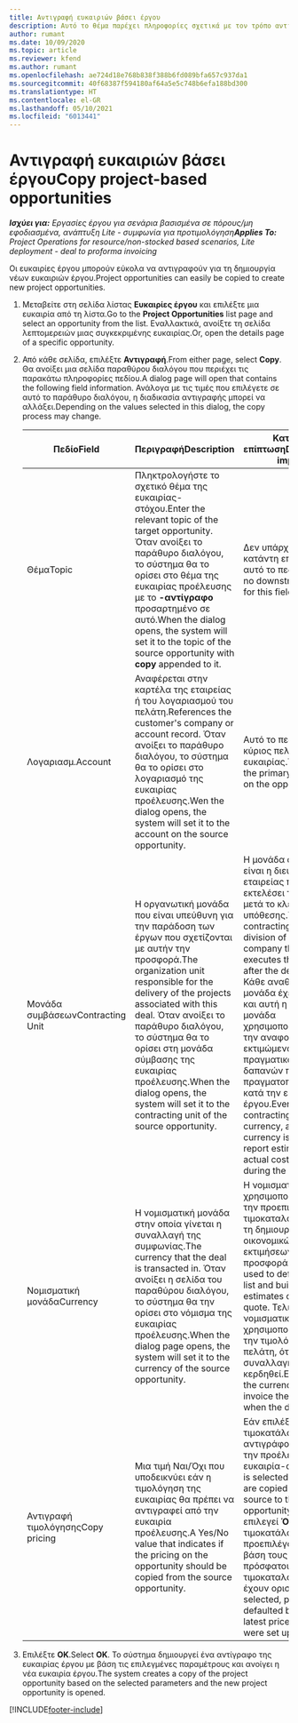 ```yaml
---
title: Αντιγραφή ευκαιριών βάσει έργου
description: Αυτό το θέμα παρέχει πληροφορίες σχετικά με τον τρόπο αντιγραφής ευκαιριών βάσει έργου στο Project Operations.
author: rumant
ms.date: 10/09/2020
ms.topic: article
ms.reviewer: kfend
ms.author: rumant
ms.openlocfilehash: ae724d18e768b838f388b6fd089bfa657c937da1
ms.sourcegitcommit: 40f68387f594180af64a5e5c748b6efa188bd300
ms.translationtype: HT
ms.contentlocale: el-GR
ms.lasthandoff: 05/10/2021
ms.locfileid: "6013441"
---
```

# <a name="copy-project-based-opportunities"></a><span data-ttu-id="11176-103">Αντιγραφή ευκαιριών βάσει έργου</span><span class="sxs-lookup"><span data-stu-id="11176-103">Copy project-based opportunities</span></span>

<span data-ttu-id="11176-104">_**Ισχύει για:** Εργασίες έργου για σενάρια βασισμένα σε πόρους/μη εφοδιασμένα, ανάπτυξη Lite - συμφωνία για προτιμολόγηση_</span><span class="sxs-lookup"><span data-stu-id="11176-104">_**Applies To:** Project Operations for resource/non-stocked based scenarios, Lite deployment - deal to proforma invoicing_</span></span>


<span data-ttu-id="11176-105">Οι ευκαιρίες έργου μπορούν εύκολα να αντιγραφούν για τη δημιουργία νέων ευκαιριών έργου.</span><span class="sxs-lookup"><span data-stu-id="11176-105">Project opportunities can easily be copied to create new project opportunities.</span></span> 

1. <span data-ttu-id="11176-106">Μεταβείτε στη σελίδα λίστας **Ευκαιρίες έργου** και επιλέξτε μια ευκαιρία από τη λίστα.</span><span class="sxs-lookup"><span data-stu-id="11176-106">Go to the **Project Opportunities** list page and select an opportunity from the list.</span></span> <span data-ttu-id="11176-107">Εναλλακτικά, ανοίξτε τη σελίδα λεπτομερειών μιας συγκεκριμένης ευκαιρίας.</span><span class="sxs-lookup"><span data-stu-id="11176-107">Or, open the details page of a specific opportunity.</span></span> 
2. <span data-ttu-id="11176-108">Από κάθε σελίδα, επιλέξτε **Αντιγραφή**.</span><span class="sxs-lookup"><span data-stu-id="11176-108">From either page, select **Copy**.</span></span> <span data-ttu-id="11176-109">Θα ανοίξει μια σελίδα παραθύρου διαλόγου που περιέχει τις παρακάτω πληροφορίες πεδίου.</span><span class="sxs-lookup"><span data-stu-id="11176-109">A dialog page will open that contains the following field information.</span></span> <span data-ttu-id="11176-110">Ανάλογα με τις τιμές που επιλέγετε σε αυτό το παράθυρο διαλόγου, η διαδικασία αντιγραφής μπορεί να αλλάξει.</span><span class="sxs-lookup"><span data-stu-id="11176-110">Depending on the values selected in this dialog, the copy process may change.</span></span>

    | <span data-ttu-id="11176-111">**Πεδίο**</span><span class="sxs-lookup"><span data-stu-id="11176-111">**Field**</span></span> | <span data-ttu-id="11176-112">**Περιγραφή**</span><span class="sxs-lookup"><span data-stu-id="11176-112">**Description**</span></span> | <span data-ttu-id="11176-113">**Κατάντη επίπτωση**</span><span class="sxs-lookup"><span data-stu-id="11176-113">**Downstream impact**</span></span> |
    | --- | --- | --- |
    | <span data-ttu-id="11176-114">Θέμα</span><span class="sxs-lookup"><span data-stu-id="11176-114">Topic</span></span> | <span data-ttu-id="11176-115">Πληκτρολογήστε το σχετικό θέμα της ευκαιρίας-στόχου.</span><span class="sxs-lookup"><span data-stu-id="11176-115">Enter the relevant topic of the target opportunity.</span></span> <span data-ttu-id="11176-116">Όταν ανοίξει το παράθυρο διαλόγου, το σύστημα θα το ορίσει στο θέμα της ευκαιρίας προέλευσης με το **-αντίγραφο** προσαρτημένο σε αυτό.</span><span class="sxs-lookup"><span data-stu-id="11176-116">When the dialog opens, the system will set it to the topic of the source opportunity with **copy** appended to it.</span></span> | <span data-ttu-id="11176-117">Δεν υπάρχει καμία κατάντη επίπτωση για αυτό το πεδίο.</span><span class="sxs-lookup"><span data-stu-id="11176-117">There's no downstream impact for this field.</span></span> |
    | <span data-ttu-id="11176-118">Λογαριασμ.</span><span class="sxs-lookup"><span data-stu-id="11176-118">Account</span></span> | <span data-ttu-id="11176-119">Αναφέρεται στην καρτέλα της εταιρείας ή του λογαριασμού του πελάτη.</span><span class="sxs-lookup"><span data-stu-id="11176-119">References the customer's company or account record.</span></span> <span data-ttu-id="11176-120">Όταν ανοίξει το παράθυρο διαλόγου, το σύστημα θα το ορίσει στο λογαριασμό της ευκαιρίας προέλευσης.</span><span class="sxs-lookup"><span data-stu-id="11176-120">Wen the dialog opens, the system will set it to the account on the source opportunity.</span></span> | <span data-ttu-id="11176-121">Αυτό το πεδίο είναι ο κύριος πελάτης της ευκαιρίας.</span><span class="sxs-lookup"><span data-stu-id="11176-121">This field is the primary customer on the opportunity.</span></span> |
    | <span data-ttu-id="11176-122">Μονάδα συμβάσεων</span><span class="sxs-lookup"><span data-stu-id="11176-122">Contracting Unit</span></span> | <span data-ttu-id="11176-123">Η οργανωτική μονάδα που είναι υπεύθυνη για την παράδοση των έργων που σχετίζονται με αυτήν την προσφορά.</span><span class="sxs-lookup"><span data-stu-id="11176-123">The organization unit responsible for the delivery of the projects associated with this deal.</span></span> <span data-ttu-id="11176-124">Όταν ανοίξει το παράθυρο διαλόγου, το σύστημα θα το ορίσει στη μονάδα σύμβασης της ευκαιρίας προέλευσης.</span><span class="sxs-lookup"><span data-stu-id="11176-124">When the dialog opens, the system will set it to the contracting unit of the source opportunity.</span></span> | <span data-ttu-id="11176-125">Η μονάδα σύμβασης είναι η διεύθυνση της εταιρείας που θα εκτελέσει τα έργα μετά το κλείσιμο της υπόθεσης.</span><span class="sxs-lookup"><span data-stu-id="11176-125">The contracting unit is the division of the company that executes the projects after the deal is closed.</span></span> <span data-ttu-id="11176-126">Κάθε αναθέτουσα μονάδα έχει νόμισμα και αυτή η νομισματική μονάδα χρησιμοποιείται για την αναφορά εκτιμώμενων και πραγματικών δαπανών που πραγματοποιήθηκαν κατά την εκτέλεση του έργου.</span><span class="sxs-lookup"><span data-stu-id="11176-126">Every contracting unit has a currency, and this currency is used to report estimated and actual costs incurred during the project.</span></span> |
    | <span data-ttu-id="11176-127">Νομισματική μονάδα</span><span class="sxs-lookup"><span data-stu-id="11176-127">Currency</span></span> | <span data-ttu-id="11176-128">Η νομισματική μονάδα στην οποία γίνεται η συναλλαγή της συμφωνίας.</span><span class="sxs-lookup"><span data-stu-id="11176-128">The currency that the deal is transacted in.</span></span> <span data-ttu-id="11176-129">Όταν ανοίξει η σελίδα του παραθύρου διαλόγου, το σύστημα θα την ορίσει στο νόμισμα της ευκαιρίας προέλευσης.</span><span class="sxs-lookup"><span data-stu-id="11176-129">When the dialog page opens, the system will set it to the currency of the source opportunity.</span></span> | <span data-ttu-id="11176-130">Η νομισματική μονάδα χρησιμοποιείται για την προεπιλογή ενός τιμοκαταλόγου και για τη δημιουργία οικονομικών εκτιμήσεων για την προσφορά.</span><span class="sxs-lookup"><span data-stu-id="11176-130">Currency is used to default a price list and build financial estimates on the quote.</span></span> <span data-ttu-id="11176-131">Τελικά, η νομισματική μονάδα χρησιμοποιείται για την τιμολόγηση του πελάτη, όταν η συναλλαγή έχει κερδηθεί.</span><span class="sxs-lookup"><span data-stu-id="11176-131">Eventually, the currency is used to invoice the customer when the deal is won.</span></span> |
    | <span data-ttu-id="11176-132">Αντιγραφή τιμολόγησης</span><span class="sxs-lookup"><span data-stu-id="11176-132">Copy pricing</span></span> | <span data-ttu-id="11176-133">Μια τιμή Ναι/Όχι που υποδεικνύει εάν η τιμολόγηση της ευκαιρίας θα πρέπει να αντιγραφεί από την ευκαιρία προέλευσης.</span><span class="sxs-lookup"><span data-stu-id="11176-133">A Yes/No value that indicates if the pricing on the opportunity should be copied from the source opportunity.</span></span> | <span data-ttu-id="11176-134">Εάν επιλέξετε **Ναι**, οι τιμοκατάλογοι αντιγράφονται από την προέλευση στην ευκαιρία-στόχο.</span><span class="sxs-lookup"><span data-stu-id="11176-134">If **Yes** is selected, price lists are copied from the source to the target opportunity.</span></span> <span data-ttu-id="11176-135">Εάν επιλεγεί **Όχι** οι τιμοκατάλογοι προεπιλέγονται με βάση τους πιο πρόσφατους τιμοκαταλόγους που έχουν οριστεί.</span><span class="sxs-lookup"><span data-stu-id="11176-135">If **No** is selected, price lists are defaulted based on the latest price lists that were set up.</span></span> |

3. <span data-ttu-id="11176-136">Επιλέξτε **OK**.</span><span class="sxs-lookup"><span data-stu-id="11176-136">Select **OK**.</span></span> <span data-ttu-id="11176-137">Το σύστημα δημιουργεί ένα αντίγραφο της ευκαιρίας έργου με βάση τις επιλεγμένες παραμέτρους και ανοίγει η νέα ευκαιρία έργου.</span><span class="sxs-lookup"><span data-stu-id="11176-137">The system creates a copy of the project opportunity based on the selected parameters and the new project opportunity is opened.</span></span>


[!INCLUDE[footer-include](../includes/footer-banner.md)]